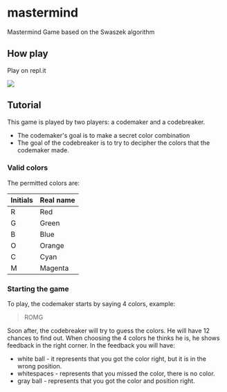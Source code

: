 # mastermind
Mastermind Game based on the Swaszek algorithm

## How play
Play on repl.it

[![](https://repl.it/badge/github/gabrielsenaco/mastermind)](https://repl.it/@gabrielsenaco/mastermind)
## Tutorial
This game is played by two players: a codemaker and a codebreaker.
- The codemaker's goal is to make a secret color combination
- The goal of the codebreaker is to try to decipher the colors that the codemaker made.

### Valid colors
The permitted colors are:

| Initials | Real name |
|----------|-----------|
| R        | Red       |
| G        | Green     |
| B        | Blue      |
| O        | Orange    |
| C        | Cyan      |
| M        | Magenta   |


### Starting the game

To play, the codemaker starts by saying 4 colors, example:
> ROMG

Soon after, the codebreaker will try to guess the colors. He will have 12 chances to find out.
When choosing the 4 colors he thinks he is, he shows feedback in the right corner. In the feedback you will have:
- white ball  - it represents that you got the color right, but it is in the wrong position.
- whitespaces - represents that you missed the color, there is no color.
- gray ball   - represents that you got the color and position right.


